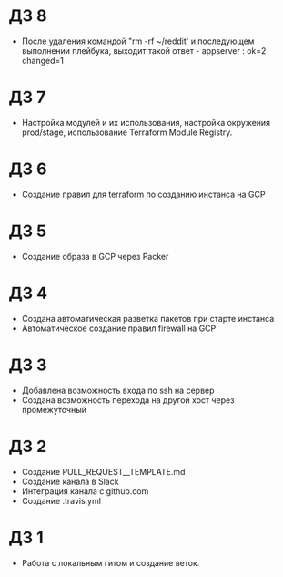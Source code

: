 # ДЗ 8

 - После удаления командой "rm -rf ~/reddit' и последующем выполнении плейбука, выходит такой ответ - appserver : ok=2    changed=1  

# ДЗ 7
 - Настройка модулей и их использования, настройка окружения prod/stage, использование Terraform Module Registry. 

# ДЗ 6
 - Создание правил для terraform по созданию инстанса на GCP

# ДЗ 5
 - Создание образа в GCP через Packer

# ДЗ 4
- Создана автоматическая разветка пакетов при старте инстанса
- Автоматическое создание правил firewall на GCP

# ДЗ 3
 - Добавлена возможность входа по ssh на сервер
 - Создана возможность перехода на другой хост через промежуточный

# ДЗ 2
 - Создание PULL_REQUEST__TEMPLATE.md
 - Создание канала в Slack
 - Интеграция канала с github.com
 - Создание .travis.yml

# ДЗ 1
 - Работа с локальным гитом и создание веток.

